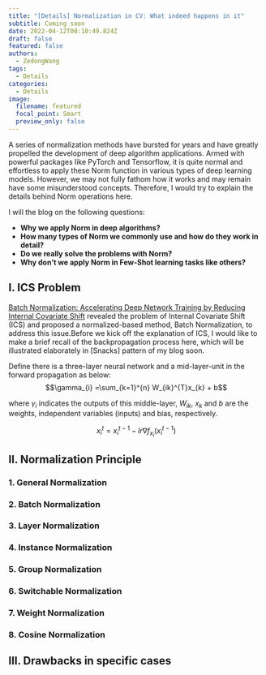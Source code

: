 ```yaml
---
title: "[Details] Normalization in CV: What indeed happens in it"
subtitle: Coming soon
date: 2022-04-12T08:10:49.824Z
draft: false
featured: false
authors:
  - ZedongWang
tags:
  - Details
categories:
  - Details
image:
  filename: featured
  focal_point: Smart
  preview_only: false
---
```

A series of normalization methods have bursted for years and have greatly propelled the development of deep algorithm applications. Armed with powerful packages like PyTorch and Tensorflow, it is quite normal and effortless to apply these Norm function in various types of deep learning models. However, we may not fully fathom how it works and may remain have some misunderstood concepts. Therefore, I would try to explain the details behind Norm operations here.

I will the blog on the following questions:

* **Why we apply Norm in deep algorithms?**
* **How many types of Norm we commonly use and how do they work in detail?**
* **Do we really solve the problems with Norm?**
* **Why don't we apply Norm in Few-Shot learning tasks like others?**

## Ⅰ. ICS Problem

[Batch Normalization: Accelerating Deep Network Training by Reducing Internal Covariate Shift](https://arxiv.org/pdf/1502.03167.pdf) revealed the problem of Internal Covariate Shift (ICS) and proposed a normalized-based method, Batch Normalization, to address this issue.Before we kick off the explanation of ICS, I would like to make a brief recall of the backpropagation process here, which will be illustrated elaborately in \[Snacks] pattern of my blog soon. 

Define there is a three-layer neural network and a mid-layer-unit in the forward propagation as below:
$$\gamma_{i} =\sum_{k=1}^{n} W_{ik}^{T}x_{k} + b$$

where $\gamma_{i}$ indicates the outputs of this middle-layer, $W_{ik}$, $x_{k}$ and $b$ are the weights, independent variables (inputs) and bias, respectively.

$$x_i^t=x_i^{t-1}-lr\nabla f_{x_i}(x_i^{t-1})$$



## Ⅱ. Normalization Principle

### 1. General Normalization

### 2. Batch Normalization

### 3. Layer Normalization

### 4. Instance Normalization

### 5. Group Normalization

### 6. Switchable Normalization

### 7. Weight Normalization

### 8. Cosine Normalization

## Ⅲ. Drawbacks in specific cases